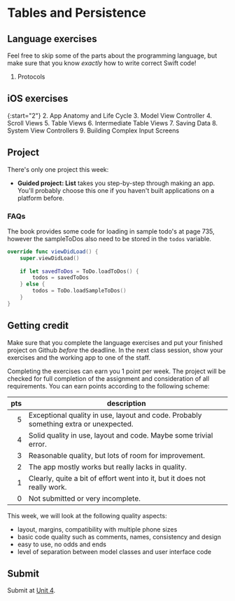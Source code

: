 # Tables and Persistence

## Language exercises

Feel free to skip some of the parts about the programming language, but make sure that you know *exactly* how to write correct Swift code!

1. Protocols


## iOS exercises

{:start="2"}
2. App Anatomy and Life Cycle
3. Model View Controller
4. Scroll Views
5. Table Views
6. Intermediate Table Views
7. Saving Data
8. System View Controllers
9. Building Complex Input Screens

## Project

There's only one project this week:

- **Guided project: List** takes you step-by-step through making an app. You'll probably choose this one if you haven't built applications on a platform before.

### FAQs
The book provides some code for loading in sample todo's at page 735, however the sampleToDos also need to be stored in the `todos` variable.

~~~swift
override func viewDidLoad() {
    super.viewDidLoad()
 
    if let savedToDos = ToDo.loadToDos() {
        todos = savedToDos
    } else {
        todos = ToDo.loadSampleToDos()
    }
}
~~~

## Getting credit

Make sure that you complete the language exercises and put your finished project on Github *before* the deadline. In the next class session, show your exercises and the working app to one of the staff.

Completing the exercises can earn you 1 point per week. The project will be checked for full completion of the assignment and consideration of all requirements. You can earn points according to the following scheme:

| pts | description                                                                          |  
| --: | ------------------------------------------------------------------------------------ |  
|   5 | Exceptional quality in use, layout and code. Probably something extra or unexpected. |  
|   4 | Solid quality in use, layout and code. Maybe some trivial error.                     |  
|   3 | Reasonable quality, but lots of room for improvement.                                |  
|   2 | The app mostly works but really lacks in quality.                                    |  
|   1 | Clearly, quite a bit of effort went into it, but it does not really work.            |  
|   0 | Not submitted or very incomplete.                                                    |  

This week, we will look at the following quality aspects:

- layout, margins, compatibility with multiple phone sizes
- basic code quality such as comments, names, consistency and design
- easy to use, no odds and ends
- level of separation between model classes and user interface code


## Submit

Submit at [Unit 4](/submit/unit-4).
